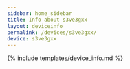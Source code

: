 ```yaml
---
sidebar: home_sidebar
title: Info about s3ve3gxx
layout: deviceinfo
permalink: /devices/s3ve3gxx/
device: s3ve3gxx
---
```

{% include templates/device_info.md %}
